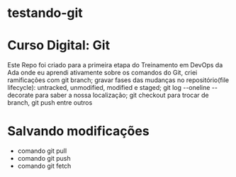 # testando-git


# Curso Digital: Git
 
Este Repo foi criado para a primeira etapa do Treinamento em DevOps da Ada onde eu aprendi ativamente sobre os comandos do Git, criei ramificações com git branch; gravar fases das mudanças no repositório(file lifecycle): untracked, unmodified, modified e staged; git log --oneline --decorate para saber a nossa localização; git checkout para trocar de branch, git push entre outros
# Salvando modificações
- comando git pull
- comando git push
- comando git fetch